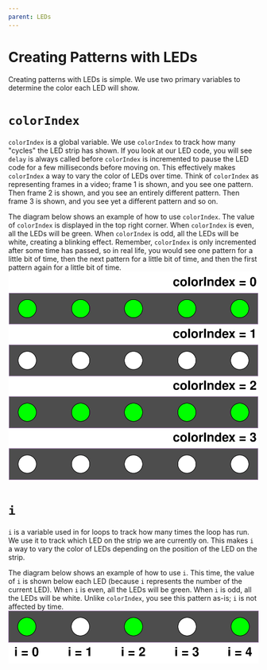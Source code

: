 ```yaml
---
parent: LEDs
---
```


# Creating Patterns with LEDs

Creating patterns with LEDs is simple. We use two primary variables to determine the color each LED will show.

# `colorIndex`

`colorIndex` is a global variable. We use `colorIndex` to track how many "cycles" the LED strip has shown. If you look at our LED code, you will see `delay` is always called before `colorIndex` is incremented to pause the LED code for a few milliseconds before moving on. This effectively makes `colorIndex` a way to vary the color of LEDs over time. Think of `colorIndex` as representing frames in a video; frame 1 is shown, and you see one pattern. Then frame 2 is shown, and you see an entirely different pattern. Then frame 3 is shown, and you see yet a different pattern and so on.

The diagram below shows an example of how to use `colorIndex`. The value of `colorIndex` is displayed in the top right corner. When `colorIndex` is even, all the LEDs will be green. When `colorIndex` is odd, all the LEDs will be white, creating a blinking effect. Remember, `colorIndex` is only incremented after some time has passed, so in real life, you would see one pattern for a little bit of time, then the next pattern for a little bit of time, and then the first pattern again for a little bit of time.
![](/assets/color_index_example.svg)

# `i`

`i` is a variable used in for loops to track how many times the loop has run. We use it to track which LED on the strip we are currently on. This makes `i` a way to vary the color of LEDs depending on the position of the LED on the strip.

The diagram below shows an example of how to use `i`. This time, the value of `i` is shown below each LED (because `i` represents the number of the current LED). When `i` is even, all the LEDs will be green. When `i` is odd, all the LEDs will be white. Unlike `colorIndex`, you see this pattern as-is; `i` is not affected by time.
![](/assets/i_example.svg)
